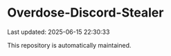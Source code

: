 # Overdose-Discord-Stealer

Last updated: 2025-06-15 22:30:33

This repository is automatically maintained.
